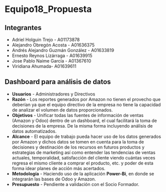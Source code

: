 # Equipo18_Propuesta

## Integrantes
- Adriel Holguin Trejo - A01173878
- Alejandro Obregón Acosta - A01636375
- Andrés Alejandro Guzmán González - A01633819
- Ernesto Reynos Lizárraga - A01639915
- Jose Pablo Naime García - A01367610
- Viridiana Ahumada- A01639611

## Dashboard para análisis de datos

- **Usuarios** - Administradores y Directivos
- **Razón** -  Los reportes generados por Amazon no tienen el provecho que deberían ya que el equipo directivo de la empresa no tiene la capacidad de analizar el volumen de datos proporcionados.
- **Objetivos** - Unificar todas las fuentes de información de ventas (Amazon y Odoo) dentro de un dashboard, el cual facilitará la toma de decisiones de la empresa. De la misma forma incluyendo análisis de datos automatizados.
- **Alcance** - El equipo de trabajo pueda hacer uso de los datos generados por Amazon y dichos datos se tomen en cuenta para la toma de decisiones y destinación de los recursos en futuros productos y estrategias de marketing así como entender las tendencias de ventas actuales, temporalidad, satisfacción del cliente viendo cuántas veces regresa el mismo cliente a comprar el producto, etc. y poder de esta forma idear planes de acción más acertados.
- **Metodología** - Haciendo uso de la aplicación **Power-Bi**, en donde se integrarán las bases de Odoo y Amazon. 
- **Presupuesto** - Pendiente a validación con el Socio Formador.

